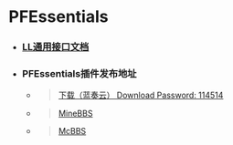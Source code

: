 # PFEssentials
- ### [LL通用接口文档](https://github.com/LazuliKao/PFEssentials-Release/blob/main/docs/ScriptAPI.md)
- ### PFEssentials插件发布地址
   - > [下载（蓝奏云） Download Password: 114514](https://gxh.lanzoui.com/b03tvpm4f)
   - > [MineBBS](https://www.minebbs.com/threads/pfessentials.5057/)
   - > [McBBS](https://www.mcbbs.net/thread-1170346-1-1.html)
 
 
